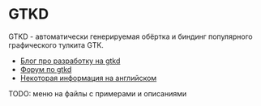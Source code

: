 # GTKD

GTKD - автоматически генерируемая обёртка и биндинг популярного графического тулкита GTK.

* [Блог про разработку на gtkd](http://gtkdcoding.com/)
* [Форум по gtkd](https://forum.gtkd.org/groups/GtkD/)
* [Некоторая информация на английском](https://gitlab.com/9898287/gtkdnotes)

TODO: меню на файлы с примерами и описаниями
